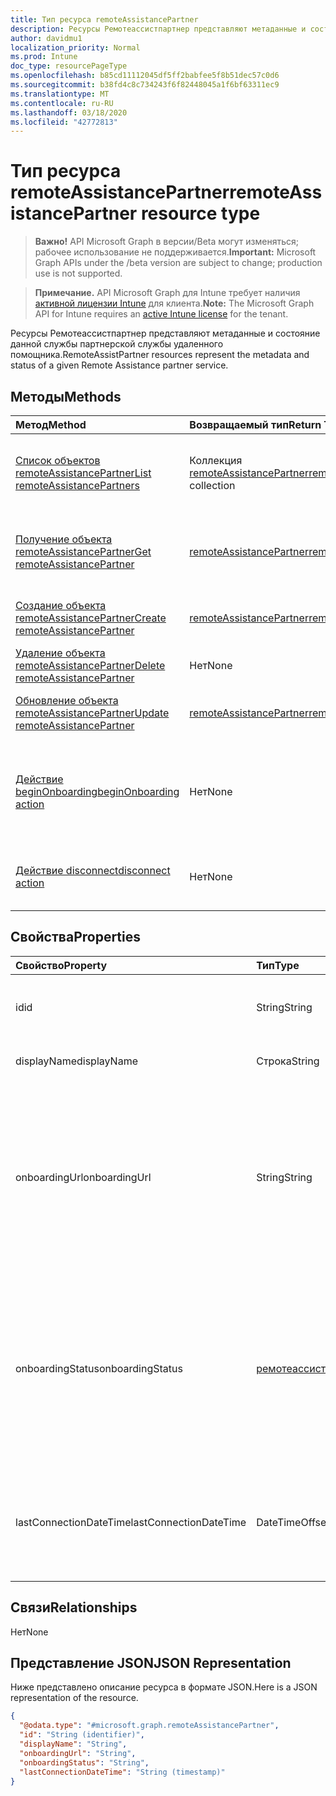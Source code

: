 ```yaml
---
title: Тип ресурса remoteAssistancePartner
description: Ресурсы Ремотеассистпартнер представляют метаданные и состояние данной службы партнерской службы удаленного помощника.
author: davidmu1
localization_priority: Normal
ms.prod: Intune
doc_type: resourcePageType
ms.openlocfilehash: b85cd11112045df5ff2babfee5f8b51dec57c0d6
ms.sourcegitcommit: b38fd4c8c734243f6f82448045a1f6bf63311ec9
ms.translationtype: MT
ms.contentlocale: ru-RU
ms.lasthandoff: 03/18/2020
ms.locfileid: "42772813"
---
```

# <a name="remoteassistancepartner-resource-type"></a><span data-ttu-id="42e99-103">Тип ресурса remoteAssistancePartner</span><span class="sxs-lookup"><span data-stu-id="42e99-103">remoteAssistancePartner resource type</span></span>

> <span data-ttu-id="42e99-104">**Важно!** API Microsoft Graph в версии/Beta могут изменяться; рабочее использование не поддерживается.</span><span class="sxs-lookup"><span data-stu-id="42e99-104">**Important:** Microsoft Graph APIs under the /beta version are subject to change; production use is not supported.</span></span>

> <span data-ttu-id="42e99-105">**Примечание.** API Microsoft Graph для Intune требует наличия [активной лицензии Intune](https://go.microsoft.com/fwlink/?linkid=839381) для клиента.</span><span class="sxs-lookup"><span data-stu-id="42e99-105">**Note:** The Microsoft Graph API for Intune requires an [active Intune license](https://go.microsoft.com/fwlink/?linkid=839381) for the tenant.</span></span>

<span data-ttu-id="42e99-106">Ресурсы Ремотеассистпартнер представляют метаданные и состояние данной службы партнерской службы удаленного помощника.</span><span class="sxs-lookup"><span data-stu-id="42e99-106">RemoteAssistPartner resources represent the metadata and status of a given Remote Assistance partner service.</span></span>

## <a name="methods"></a><span data-ttu-id="42e99-107">Методы</span><span class="sxs-lookup"><span data-stu-id="42e99-107">Methods</span></span>
|<span data-ttu-id="42e99-108">Метод</span><span class="sxs-lookup"><span data-stu-id="42e99-108">Method</span></span>|<span data-ttu-id="42e99-109">Возвращаемый тип</span><span class="sxs-lookup"><span data-stu-id="42e99-109">Return Type</span></span>|<span data-ttu-id="42e99-110">Описание</span><span class="sxs-lookup"><span data-stu-id="42e99-110">Description</span></span>|
|:---|:---|:---|
|[<span data-ttu-id="42e99-111">Список объектов remoteAssistancePartner</span><span class="sxs-lookup"><span data-stu-id="42e99-111">List remoteAssistancePartners</span></span>](../api/intune-remoteassistance-remoteassistancepartner-list.md)|<span data-ttu-id="42e99-112">Коллекция [remoteAssistancePartner](../resources/intune-remoteassistance-remoteassistancepartner.md)</span><span class="sxs-lookup"><span data-stu-id="42e99-112">[remoteAssistancePartner](../resources/intune-remoteassistance-remoteassistancepartner.md) collection</span></span>|<span data-ttu-id="42e99-113">Список свойств и связей объектов [remoteAssistancePartner](../resources/intune-remoteassistance-remoteassistancepartner.md).</span><span class="sxs-lookup"><span data-stu-id="42e99-113">List properties and relationships of the [remoteAssistancePartner](../resources/intune-remoteassistance-remoteassistancepartner.md) objects.</span></span>|
|[<span data-ttu-id="42e99-114">Получение объекта remoteAssistancePartner</span><span class="sxs-lookup"><span data-stu-id="42e99-114">Get remoteAssistancePartner</span></span>](../api/intune-remoteassistance-remoteassistancepartner-get.md)|[<span data-ttu-id="42e99-115">remoteAssistancePartner</span><span class="sxs-lookup"><span data-stu-id="42e99-115">remoteAssistancePartner</span></span>](../resources/intune-remoteassistance-remoteassistancepartner.md)|<span data-ttu-id="42e99-116">Чтение свойств и связей объекта [remoteAssistancePartner](../resources/intune-remoteassistance-remoteassistancepartner.md).</span><span class="sxs-lookup"><span data-stu-id="42e99-116">Read properties and relationships of the [remoteAssistancePartner](../resources/intune-remoteassistance-remoteassistancepartner.md) object.</span></span>|
|[<span data-ttu-id="42e99-117">Создание объекта remoteAssistancePartner</span><span class="sxs-lookup"><span data-stu-id="42e99-117">Create remoteAssistancePartner</span></span>](../api/intune-remoteassistance-remoteassistancepartner-create.md)|[<span data-ttu-id="42e99-118">remoteAssistancePartner</span><span class="sxs-lookup"><span data-stu-id="42e99-118">remoteAssistancePartner</span></span>](../resources/intune-remoteassistance-remoteassistancepartner.md)|<span data-ttu-id="42e99-119">Создание объекта [remoteAssistancePartner](../resources/intune-remoteassistance-remoteassistancepartner.md).</span><span class="sxs-lookup"><span data-stu-id="42e99-119">Create a new [remoteAssistancePartner](../resources/intune-remoteassistance-remoteassistancepartner.md) object.</span></span>|
|[<span data-ttu-id="42e99-120">Удаление объекта remoteAssistancePartner</span><span class="sxs-lookup"><span data-stu-id="42e99-120">Delete remoteAssistancePartner</span></span>](../api/intune-remoteassistance-remoteassistancepartner-delete.md)|<span data-ttu-id="42e99-121">Нет</span><span class="sxs-lookup"><span data-stu-id="42e99-121">None</span></span>|<span data-ttu-id="42e99-122">Удаляет объект [remoteAssistancePartner](../resources/intune-remoteassistance-remoteassistancepartner.md).</span><span class="sxs-lookup"><span data-stu-id="42e99-122">Deletes a [remoteAssistancePartner](../resources/intune-remoteassistance-remoteassistancepartner.md).</span></span>|
|[<span data-ttu-id="42e99-123">Обновление объекта remoteAssistancePartner</span><span class="sxs-lookup"><span data-stu-id="42e99-123">Update remoteAssistancePartner</span></span>](../api/intune-remoteassistance-remoteassistancepartner-update.md)|[<span data-ttu-id="42e99-124">remoteAssistancePartner</span><span class="sxs-lookup"><span data-stu-id="42e99-124">remoteAssistancePartner</span></span>](../resources/intune-remoteassistance-remoteassistancepartner.md)|<span data-ttu-id="42e99-125">Обновление свойств объекта [remoteAssistancePartner](../resources/intune-remoteassistance-remoteassistancepartner.md).</span><span class="sxs-lookup"><span data-stu-id="42e99-125">Update the properties of a [remoteAssistancePartner](../resources/intune-remoteassistance-remoteassistancepartner.md) object.</span></span>|
|[<span data-ttu-id="42e99-126">Действие beginOnboarding</span><span class="sxs-lookup"><span data-stu-id="42e99-126">beginOnboarding action</span></span>](../api/intune-remoteassistance-remoteassistancepartner-beginonboarding.md)|<span data-ttu-id="42e99-127">Нет</span><span class="sxs-lookup"><span data-stu-id="42e99-127">None</span></span>|<span data-ttu-id="42e99-128">Запрос на запуск входящей миграции.</span><span class="sxs-lookup"><span data-stu-id="42e99-128">A request to start onboarding.</span></span>  <span data-ttu-id="42e99-129">Должен быть связан с соответствующими сведениями учетной записи TeamViewer</span><span class="sxs-lookup"><span data-stu-id="42e99-129">Must be coupled with the appropriate TeamViewer account information</span></span>|
|[<span data-ttu-id="42e99-130">Действие disconnect</span><span class="sxs-lookup"><span data-stu-id="42e99-130">disconnect action</span></span>](../api/intune-remoteassistance-remoteassistancepartner-disconnect.md)|<span data-ttu-id="42e99-131">Нет</span><span class="sxs-lookup"><span data-stu-id="42e99-131">None</span></span>|<span data-ttu-id="42e99-132">Запрос на удаление активного соединителя TeamViewer Connector</span><span class="sxs-lookup"><span data-stu-id="42e99-132">A request to remove the active TeamViewer connector</span></span>|

## <a name="properties"></a><span data-ttu-id="42e99-133">Свойства</span><span class="sxs-lookup"><span data-stu-id="42e99-133">Properties</span></span>
|<span data-ttu-id="42e99-134">Свойство</span><span class="sxs-lookup"><span data-stu-id="42e99-134">Property</span></span>|<span data-ttu-id="42e99-135">Тип</span><span class="sxs-lookup"><span data-stu-id="42e99-135">Type</span></span>|<span data-ttu-id="42e99-136">Описание</span><span class="sxs-lookup"><span data-stu-id="42e99-136">Description</span></span>|
|:---|:---|:---|
|<span data-ttu-id="42e99-137">id</span><span class="sxs-lookup"><span data-stu-id="42e99-137">id</span></span>|<span data-ttu-id="42e99-138">String</span><span class="sxs-lookup"><span data-stu-id="42e99-138">String</span></span>|<span data-ttu-id="42e99-139">Уникальный идентификатор партнера.</span><span class="sxs-lookup"><span data-stu-id="42e99-139">Unique identifier of the partner.</span></span>|
|<span data-ttu-id="42e99-140">displayName</span><span class="sxs-lookup"><span data-stu-id="42e99-140">displayName</span></span>|<span data-ttu-id="42e99-141">Строка</span><span class="sxs-lookup"><span data-stu-id="42e99-141">String</span></span>|<span data-ttu-id="42e99-142">Отображаемое имя партнера.</span><span class="sxs-lookup"><span data-stu-id="42e99-142">Display name of the partner.</span></span>|
|<span data-ttu-id="42e99-143">onboardingUrl</span><span class="sxs-lookup"><span data-stu-id="42e99-143">onboardingUrl</span></span>|<span data-ttu-id="42e99-144">String</span><span class="sxs-lookup"><span data-stu-id="42e99-144">String</span></span>|<span data-ttu-id="42e99-145">URL-адрес портала подключения партнера, где администратор может настроить свою службу удаленного помощника.</span><span class="sxs-lookup"><span data-stu-id="42e99-145">URL of the partner's onboarding portal, where an administrator can configure their Remote Assistance service.</span></span>|
|<span data-ttu-id="42e99-146">onboardingStatus</span><span class="sxs-lookup"><span data-stu-id="42e99-146">onboardingStatus</span></span>|[<span data-ttu-id="42e99-147">ремотеассистанцеонбоардингстатус</span><span class="sxs-lookup"><span data-stu-id="42e99-147">remoteAssistanceOnboardingStatus</span></span>](../resources/intune-remoteassistance-remoteassistanceonboardingstatus.md)|<span data-ttu-id="42e99-148">Понятное описание состояния текущего соединителя TeamViewer.</span><span class="sxs-lookup"><span data-stu-id="42e99-148">A friendly description of the current TeamViewer connector status.</span></span> <span data-ttu-id="42e99-149">Возможные значения: `notOnboarded`, `onboarding`, `onboarded`.</span><span class="sxs-lookup"><span data-stu-id="42e99-149">Possible values are: `notOnboarded`, `onboarding`, `onboarded`.</span></span>|
|<span data-ttu-id="42e99-150">lastConnectionDateTime</span><span class="sxs-lookup"><span data-stu-id="42e99-150">lastConnectionDateTime</span></span>|<span data-ttu-id="42e99-151">DateTimeOffset</span><span class="sxs-lookup"><span data-stu-id="42e99-151">DateTimeOffset</span></span>|<span data-ttu-id="42e99-152">Метка времени последнего запроса, отправленного службе Intune партнером TEM.</span><span class="sxs-lookup"><span data-stu-id="42e99-152">Timestamp of the last request sent to Intune by the TEM partner.</span></span>|

## <a name="relationships"></a><span data-ttu-id="42e99-153">Связи</span><span class="sxs-lookup"><span data-stu-id="42e99-153">Relationships</span></span>
<span data-ttu-id="42e99-154">Нет</span><span class="sxs-lookup"><span data-stu-id="42e99-154">None</span></span>

## <a name="json-representation"></a><span data-ttu-id="42e99-155">Представление JSON</span><span class="sxs-lookup"><span data-stu-id="42e99-155">JSON Representation</span></span>
<span data-ttu-id="42e99-156">Ниже представлено описание ресурса в формате JSON.</span><span class="sxs-lookup"><span data-stu-id="42e99-156">Here is a JSON representation of the resource.</span></span>
<!-- {
  "blockType": "resource",
  "keyProperty": "id",
  "@odata.type": "microsoft.graph.remoteAssistancePartner"
}
-->
``` json
{
  "@odata.type": "#microsoft.graph.remoteAssistancePartner",
  "id": "String (identifier)",
  "displayName": "String",
  "onboardingUrl": "String",
  "onboardingStatus": "String",
  "lastConnectionDateTime": "String (timestamp)"
}
```



